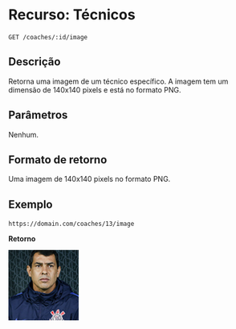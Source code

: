 
# Recurso: Técnicos

    GET /coaches/:id/image

## Descrição
Retorna uma imagem de um técnico específico. A imagem tem um dimensão de 140x140 pixels e está no formato PNG.

## Parâmetros
Nenhum.

## Formato de retorno
Uma imagem de 140x140 pixels no formato PNG.

## Exemplo

    https://domain.com/coaches/13/image

**Retorno**

![N|Solid](https://github.com/jeanthome/campeonato-brasileiro/blob/master/apicore/src/main/resources/images/clubs/corinthians/carille.png)
